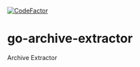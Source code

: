 [![CodeFactor](https://www.codefactor.io/repository/github/ondrovic/archive-extractor/badge)](https://www.codefactor.io/repository/github/ondrovic/archive-extractor)
# go-archive-extractor
Archive Extractor
